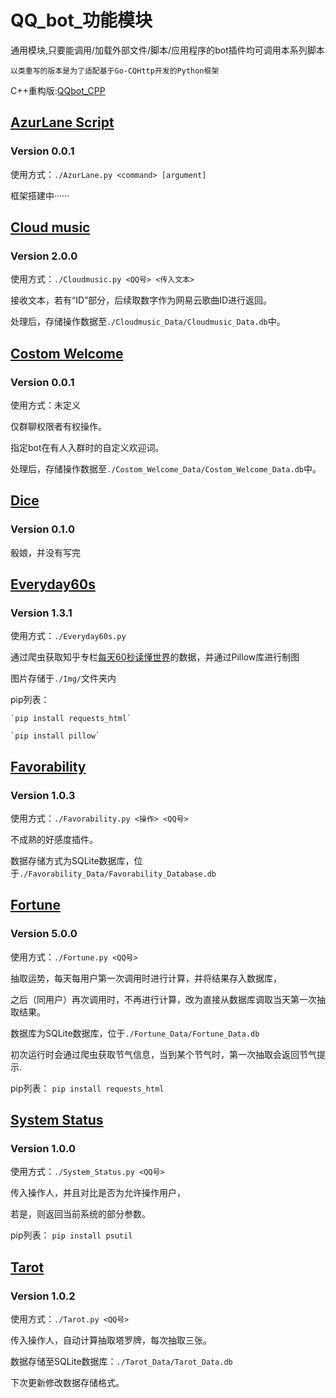 # QQ_bot_功能模块

通用模块,只要能调用/加载外部文件/脚本/应用程序的bot插件均可调用本系列脚本

`以类重写的版本是为了适配基于Go-CQHttp开发的Python框架`

C++重构版:[QQbot_CPP](https://github.com/Ginsakura/QQbot_cpp)

## [AzurLane Script](https://github.com/Ginsakura/QQbot_Python/tree/main/AzurLane)
### Version 0.0.1

使用方式：`./AzurLane.py <command> [argument]`

框架搭建中······

## [Cloud music](https://github.com/Ginsakura/QQbot_Python/tree/main/Cloud_Music)
### Version 2.0.0

使用方式：`./Cloudmusic.py <QQ号> <传入文本>`

接收文本，若有“ID”部分，后续取数字作为网易云歌曲ID进行返回。

处理后，存储操作数据至`./Cloudmusic_Data/Cloudmusic_Data.db`中。

## [Costom Welcome](https://github.com/Ginsakura/QQbot_Python/tree/main/Costom_Welcome)
### Version 0.0.1

使用方式：未定义

仅群聊权限者有权操作。

指定bot在有人入群时的自定义欢迎词。

处理后，存储操作数据至`./Costom_Welcome_Data/Costom_Welcome_Data.db`中。

## [Dice](https://github.com/Ginsakura/QQbot_Python/tree/main/Dice)
### Version 0.1.0

骰娘，并没有写完

## [Everyday60s](https://github.com/Ginsakura/QQbot_Python/tree/main/Everyday60s)
### Version 1.3.1

使用方式：`./Everyday60s.py`

通过爬虫获取知乎专栏[每天60秒读懂世界](https://www.zhihu.com/people/mt36501/posts)的数据，并通过Pillow库进行制图

图片存储于`./Img/`文件夹内

pip列表：

    `pip install requests_html`

    `pip install pillow`

## [Favorability](https://github.com/Ginsakura/QQbot_Python/tree/main/Favorability)
### Version 1.0.3

使用方式：`./Favorability.py <操作> <QQ号>`

不成熟的好感度插件。

数据存储方式为SQLite数据库，位于`./Favorability_Data/Favorability_Database.db`

## [Fortune](https://github.com/Ginsakura/QQbot_Python/tree/main/Fortune)
### Version 5.0.0

使用方式：`./Fortune.py <QQ号>`

抽取运势，每天每用户第一次调用时进行计算，并将结果存入数据库，

之后（同用户）再次调用时，不再进行计算，改为直接从数据库调取当天第一次抽取结果。

数据库为SQLite数据库，位于`./Fortune_Data/Fortune_Data.db`

初次运行时会通过爬虫获取节气信息，当到某个节气时，第一次抽取会返回节气提示.

pip列表：
`pip install requests_html`

## [System Status](https://github.com/Ginsakura/QQbot_Python/tree/main/System_Status)
### Version 1.0.0

使用方式：`./System_Status.py <QQ号>`

传入操作人，并且对比是否为允许操作用户，

若是，则返回当前系统的部分参数。

pip列表：
`pip install psutil`

## [Tarot](https://github.com/Ginsakura/QQbot_Python/tree/main/Tarot)
### Version 1.0.2

使用方式：`./Tarot.py <QQ号>`

传入操作人，自动计算抽取塔罗牌，每次抽取三张。

数据存储至SQLite数据库：`./Tarot_Data/Tarot_Data.db`

下次更新修改数据存储格式。
